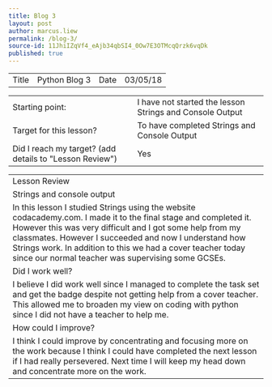 ```yaml
---
title: Blog 3
layout: post
author: marcus.liew
permalink: /blog-3/
source-id: 11JhiIZqVf4_eAjb34qbSI4_0Ow7E3OTMcqQrzk6vqDk
published: true
---
```

<table>
  <tr>
    <td>Title</td>
    <td>Python Blog 3</td>
    <td>Date</td>
    <td>03/05/18</td>
  </tr>
</table>


<table>
  <tr>
    <td>Starting point:</td>
    <td>I have not started the lesson Strings and Console Output</td>
  </tr>
  <tr>
    <td>Target for this lesson?</td>
    <td>To have completed Strings and Console Output</td>
  </tr>
  <tr>
    <td>Did I reach my target? 
(add details to "Lesson Review")</td>
    <td> Yes </td>
  </tr>
</table>


<table>
  <tr>
    <td>Lesson Review</td>
  </tr>
  <tr>
    <td>Strings and console output</td>
  </tr>
  <tr>
    <td>In this lesson I studied Strings using the website codacademy.com. I made it to the final stage and completed it. However this was very difficult and I got some help from my classmates. However I succeeded and now I understand how Strings work. In addition to this we had a cover teacher today since our normal teacher was supervising some GCSEs.</td>
  </tr>
  <tr>
    <td>Did I work well?</td>
  </tr>
  <tr>
    <td>I believe I did work well since I managed to complete the task set and get the badge despite not getting help from a cover teacher. This allowed me to broaden my view on coding with python since I did not have  a teacher to help me.</td>
  </tr>
  <tr>
    <td>How could I improve?</td>
  </tr>
  <tr>
    <td>I think I could improve by concentrating and focusing more on the work because I think I could have completed the next lesson if I had really persevered. Next time I will keep my head down and concentrate more on the work.</td>
  </tr>
</table>


